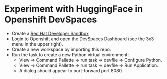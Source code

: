 # Experiment with HuggingFace in Openshift DevSpaces

- Create a [Red Hat Developer Sandbox](https://developers.redhat.com)
- Login to Openshift and open the DevSpaces Dashboard (see the 3x3 menu in the upper right).
- Create a new workspace by importing this repo.
- Run the task to create a new Python virtual environment:
  - View => Command Pallette => run task => devfile => Configure Python.
  - View => Command Pallette => run task => devfile => Run Application.
  - A dialog should appear to port-forward port 8080.

